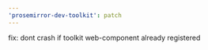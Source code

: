 ```yaml
---
'prosemirror-dev-toolkit': patch
---
```


fix: dont crash if toolkit web-component already registered
